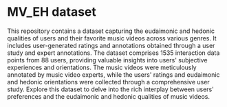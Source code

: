 # MV_EH dataset
This repository contains a dataset capturing the eudaimonic and hedonic qualities of users and their favorite music videos across various genres. It includes user-generated ratings and annotations obtained through a user study and expert annotations. The dataset comprises 1535 interaction data points from 88 users, providing valuable insights into users' subjective experiences and orientations. The music videos were meticulously annotated by music video experts, while the users' ratings and eudaimonic and hedonic orientations were collected through a comprehensive user study. Explore this dataset to delve into the rich interplay between users' preferences and the eudaimonic and hedonic qualities of music videos.
